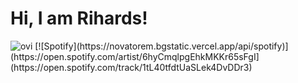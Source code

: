 # Hi, I am Rihards!
<img src="https://github-readme-stats.vercel.app/api/top-langs?username=zajebs&show_icons=true&locale=en&layout=compact&theme=chartreuse-dark" alt="ovi" />
[![Spotify](https://novatorem.bgstatic.vercel.app/api/spotify)](https://open.spotify.com/artist/6hyCmqlpgEhkMKKr65sFgI](https://open.spotify.com/track/1tL40tfdtUaSLek4DvDDr3)
